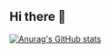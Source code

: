## Hi there 👋



[![Anurag's GitHub stats](https://github-readme-stats.vercel.app/api?username=JoshuBerg-dev)](https://github.com/anuraghazra/github-readme-stats)

<!--
**JoshuBerg-dev/JoshuBerg-dev** is a ✨ _special_ ✨ repository because its `README.md` (this file) appears on your GitHub profile.

Here are some ideas to get you started:

- 🔭 I’m currently working on ...
- 🌱 I’m currently learning ...
- 👯 I’m looking to collaborate on ...
- 🤔 I’m looking for help with ...
- 💬 Ask me about ...
- 📫 How to reach me: ...
- 😄 Pronouns: ...
- ⚡ Fun fact: ...
-->
